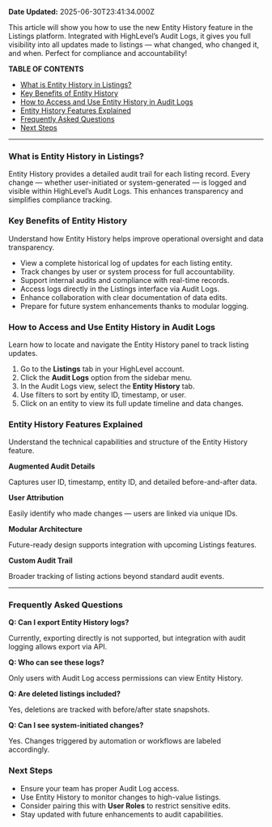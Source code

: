 **Date Updated:** 2025-06-30T23:41:34.000Z

This article will show you how to use the new Entity History feature in the Listings platform. Integrated with HighLevel’s Audit Logs, it gives you full visibility into all updates made to listings — what changed, who changed it, and when. Perfect for compliance and accountability!

  
**TABLE OF CONTENTS**

* [What is Entity History in Listings?](#What-is-Entity-History-in-Listings?)
* [Key Benefits of Entity History](#Key-Benefits-of-Entity-History)
* [How to Access and Use Entity History in Audit Logs](#How-to-Access-and-Use-Entity-History-in-Audit-Logs)
* [Entity History Features Explained](#Entity-History-Features-Explained)
* [Frequently Asked Questions](#Frequently-Asked-Questions)
* [Next Steps](#Next-Steps)

  
---

### **What is Entity History in Listings?**

  
Entity History provides a detailed audit trail for each listing record. Every change — whether user-initiated or system-generated — is logged and visible within HighLevel’s Audit Logs. This enhances transparency and simplifies compliance tracking.
  
  
### **Key Benefits of Entity History**

  
Understand how Entity History helps improve operational oversight and data transparency.

* View a complete historical log of updates for each listing entity.
* Track changes by user or system process for full accountability.
* Support internal audits and compliance with real-time records.
* Access logs directly in the Listings interface via Audit Logs.
* Enhance collaboration with clear documentation of data edits.
* Prepare for future system enhancements thanks to modular logging.

  
### **How to Access and Use Entity History in Audit Logs**

  
Learn how to locate and navigate the Entity History panel to track listing updates.

1. Go to the **Listings** tab in your HighLevel account.
2. Click the **Audit Logs** option from the sidebar menu.
3. In the Audit Logs view, select the **Entity History** tab.
4. Use filters to sort by entity ID, timestamp, or user.
5. Click on an entity to view its full update timeline and data changes.
  
  
### **Entity History Features Explained**

  
Understand the technical capabilities and structure of the Entity History feature.

  
**Augmented Audit Details**

Captures user ID, timestamp, entity ID, and detailed before-and-after data.

  
**User Attribution**

Easily identify who made changes — users are linked via unique IDs.

  
**Modular Architecture**

Future-ready design supports integration with upcoming Listings features.

  
**Custom Audit Trail**

Broader tracking of listing actions beyond standard audit events.

  
---

  
### **Frequently Asked Questions**

  
**Q: Can I export Entity History logs?**

Currently, exporting directly is not supported, but integration with audit logging allows export via API.

  
**Q: Who can see these logs?**

Only users with Audit Log access permissions can view Entity History.

  
**Q: Are deleted listings included?**

Yes, deletions are tracked with before/after state snapshots.

  
**Q: Can I see system-initiated changes?**

Yes. Changes triggered by automation or workflows are labeled accordingly.

  
### **Next Steps**

* Ensure your team has proper Audit Log access.
* Use Entity History to monitor changes to high-value listings.
* Consider pairing this with **User Roles** to restrict sensitive edits.
* Stay updated with future enhancements to audit capabilities.

  